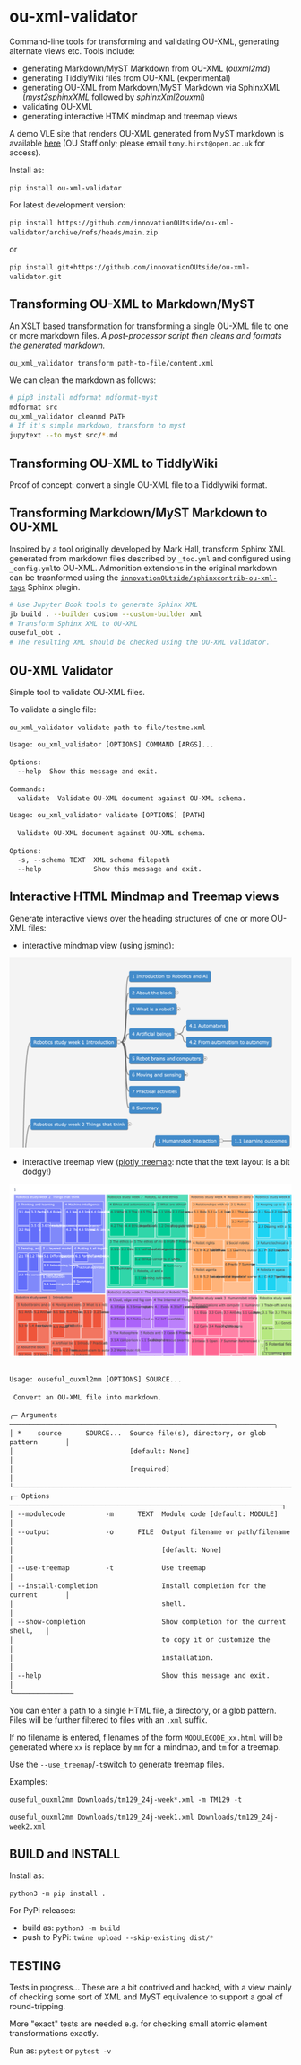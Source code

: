 # ou-xml-validator

Command-line tools for transforming and validating OU-XML, generating alternate views etc. Tools include:

- generating Markdown/MyST Markdown from OU-XML (*ouxml2md*)
- generating TiddlyWiki files from OU-XML (experimental)
- generating OU-XML from Markdown/MyST Markdown via SphinxXML (*myst2sphinxXML* followed by *sphinxXml2ouxml*)
- validating OU-XML
- generating interactive HTMK mindmap and treemap views

A demo VLE site that renders OU-XML generated from MyST markdown is available [here](https://learn2.open.ac.uk/course/view.php?id=220999) (OU Staff only; please email `tony.hirst@open.ac.uk` for access).

Install as:

`pip install ou-xml-validator`

For latest development version:

`pip install https://github.com/innovationOUtside/ou-xml-validator/archive/refs/heads/main.zip`

or

`pip install git+https://github.com/innovationOUtside/ou-xml-validator.git`

## Transforming OU-XML to Markdown/MyST

An XSLT based transformation for transforming a single OU-XML file to one or more markdown files. *A post-processor script then cleans and formats the generated markdown.*

`ou_xml_validator transform path-to-file/content.xml`

We can clean the markdown as follows:

```bash
# pip3 install mdformat mdformat-myst
mdformat src 
ou_xml_validator cleanmd PATH
# If it's simple markdown, transform to myst
jupytext --to myst src/*.md
```

## Transforming OU-XML to TiddlyWiki

Proof of concept: convert a single OU-XML file to a Tiddlywiki format.

## Transforming Markdown/MyST Markdown to OU-XML

Inspired by a tool originally developed by Mark Hall, transform Sphinx XML generated from markdown files described by `_toc.yml` and configured using `_config.yml`to OU-XML. Admonition extensions in the original markdown can be trasnformed using the [`innovationOUtside/sphinxcontrib-ou-xml-tags`](https://github.com/innovationOUtside/sphinxcontrib-ou-xml-tags) Sphinx plugin.

```bash
# Use Jupyter Book tools to generate Sphinx XML
jb build . --builder custom --custom-builder xml
# Transform Sphinx XML to OU-XML
ouseful_obt .
# The resulting XML should be checked using the OU-XML validator.
```

## OU-XML Validator

Simple tool to validate OU-XML files.

To validate a single file:

`ou_xml_validator validate path-to-file/testme.xml`

```text
Usage: ou_xml_validator [OPTIONS] COMMAND [ARGS]...

Options:
  --help  Show this message and exit.

Commands:
  validate  Validate OU-XML document against OU-XML schema.
```

```text
Usage: ou_xml_validator validate [OPTIONS] [PATH]

  Validate OU-XML document against OU-XML schema.

Options:
  -s, --schema TEXT  XML schema filepath
  --help             Show this message and exit.
```

## Interactive HTML Mindmap and Treemap views

Generate interactive views over the heading structures of one or more OU-XML files:

- interactive mindmap view (using [jsmind](https://jsmind.online/#sample)):

![Example module treemap (partial)](docs/images/mindmap.png)

- interactive treemap view ([plotly treemap](https://plotly.com/python/treemaps/): note that the text layout is a bit dodgy!)

![Example module treemap (partial)](docs/images/treemap.png)

```text

Usage: ouseful_ouxml2mm [OPTIONS] SOURCE...                                    
                                                                                
 Convert an OU-XML file into markdown.                                          
                                                                                
╭─ Arguments ──────────────────────────────────────────────────────────────────╮
│ *    source      SOURCE...  Source file(s), directory, or glob pattern       │
│                             [default: None]                                  │
│                             [required]                                       │
╰──────────────────────────────────────────────────────────────────────────────╯
╭─ Options ────────────────────────────────────────────────────────────────────╮
│ --modulecode          -m      TEXT  Module code [default: MODULE]            │
│ --output              -o      FILE  Output filename or path/filename         │
│                                     [default: None]                          │
│ --use-treemap         -t            Use treemap                              │
│ --install-completion                Install completion for the current       │
│                                     shell.                                   │
│ --show-completion                   Show completion for the current shell,   │
│                                     to copy it or customize the              │
│                                     installation.                            │
│ --help                              Show this message and exit.              │
╰───────────────

```

You can enter a path to a single HTML file, a directory, or a glob pattern. Files will be further filtered to files with an `.xml` suffix.

If no filename is entered, filenames of the form `MODULECODE_xx.html` will be generated where `xx` is replace by `mm` for a mindmap, and `tm` for a treemap.

Use the `--use_treemap`/`-t`switch to generate treemap files.

Examples:

`ouseful_ouxml2mm Downloads/tm129_24j-week*.xml -m TM129 -t`

`ouseful_ouxml2mm Downloads/tm129_24j-week1.xml Downloads/tm129_24j-week2.xml`

## BUILD and INSTALL

Install as:

`python3 -m pip install .`

For PyPi releases:

- build as: `python3 -m build`
- push to PyPi: `twine upload --skip-existing dist/*`


## TESTING

Tests in progress... These are a bit contrived and hacked, with a view mainly of checking some sort of XML and MyST equivalence to support a goal of round-tripping.

More "exact" tests are needed e.g. for checking small atomic element transformations exactly.

Run as: `pytest` or `pytest -v`
